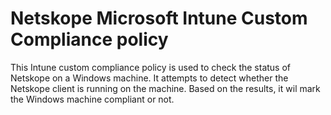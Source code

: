 # Netskope Microsoft Intune Custom Compliance policy

This Intune custom compliance policy is used to check the status of Netskope on a Windows machine. It attempts to detect whether the Netskope client is running on the machine. Based on the results, it wil mark the Windows machine compliant or not.
